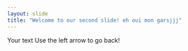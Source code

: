 ```yaml
---
layout: slide
title: "Welcome to our second slide! eh oui mon garsjjj"
---
```

Your text
Use the left arrow to go back!
